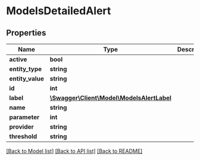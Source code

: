 # ModelsDetailedAlert

## Properties
Name | Type | Description | Notes
------------ | ------------- | ------------- | -------------
**active** | **bool** |  | [optional] 
**entity_type** | **string** |  | [optional] 
**entity_value** | **string** |  | [optional] 
**id** | **int** |  | [optional] 
**label** | [**\Swagger\Client\Model\ModelsAlertLabel**](ModelsAlertLabel.md) |  | [optional] 
**name** | **string** |  | [optional] 
**parameter** | **int** |  | [optional] 
**provider** | **string** |  | [optional] 
**threshold** | **string** |  | [optional] 

[[Back to Model list]](../README.md#documentation-for-models) [[Back to API list]](../README.md#documentation-for-api-endpoints) [[Back to README]](../README.md)


